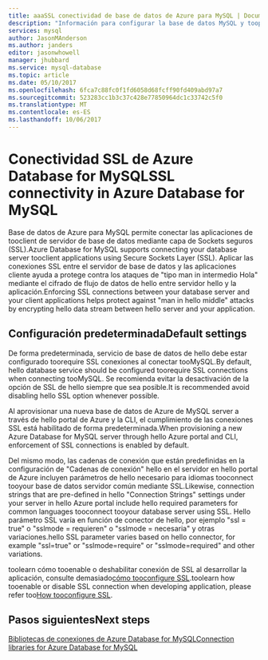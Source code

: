 ```yaml
---
title: aaaSSL conectividad de base de datos de Azure para MySQL | Documentos de Microsoft
description: "Información para configurar la base de datos MySQL y tooproperly de aplicaciones asociadas de usar conexiones SSL"
services: mysql
author: JasonMAnderson
ms.author: janders
editor: jasonwhowell
manager: jhubbard
ms.service: mysql-database
ms.topic: article
ms.date: 05/10/2017
ms.openlocfilehash: 6fca7c88fc0f1fd6058d68fcff90fd409abd97a7
ms.sourcegitcommit: 523283cc1b3c37c428e77850964dc1c33742c5f0
ms.translationtype: MT
ms.contentlocale: es-ES
ms.lasthandoff: 10/06/2017
---
```

# <a name="ssl-connectivity-in-azure-database-for-mysql"></a><span data-ttu-id="9b846-103">Conectividad SSL de Azure Database for MySQL</span><span class="sxs-lookup"><span data-stu-id="9b846-103">SSL connectivity in Azure Database for MySQL</span></span>
<span data-ttu-id="9b846-104">Base de datos de Azure para MySQL permite conectar las aplicaciones de tooclient de servidor de base de datos mediante capa de Sockets seguros (SSL).</span><span class="sxs-lookup"><span data-stu-id="9b846-104">Azure Database for MySQL supports connecting your database server tooclient applications using Secure Sockets Layer (SSL).</span></span> <span data-ttu-id="9b846-105">Aplicar las conexiones SSL entre el servidor de base de datos y las aplicaciones cliente ayuda a protege contra los ataques de "tipo man in intermedio Hola" mediante el cifrado de flujo de datos de hello entre servidor hello y la aplicación.</span><span class="sxs-lookup"><span data-stu-id="9b846-105">Enforcing SSL connections between your database server and your client applications helps protect against "man in hello middle" attacks by encrypting hello data stream between hello server and your application.</span></span>

## <a name="default-settings"></a><span data-ttu-id="9b846-106">Configuración predeterminada</span><span class="sxs-lookup"><span data-stu-id="9b846-106">Default settings</span></span>
<span data-ttu-id="9b846-107">De forma predeterminada, servicio de base de datos de hello debe estar configurado toorequire SSL conexiones al conectar tooMySQL.</span><span class="sxs-lookup"><span data-stu-id="9b846-107">By default, hello database service should be configured toorequire SSL connections when connecting tooMySQL.</span></span>  <span data-ttu-id="9b846-108">Se recomienda evitar la desactivación de la opción de SSL de hello siempre que sea posible.</span><span class="sxs-lookup"><span data-stu-id="9b846-108">It is recommended avoid disabling hello SSL option whenever possible.</span></span> 

<span data-ttu-id="9b846-109">Al aprovisionar una nueva base de datos de Azure de MySQL server a través de hello portal de Azure y la CLI, el cumplimiento de las conexiones SSL está habilitado de forma predeterminada.</span><span class="sxs-lookup"><span data-stu-id="9b846-109">When provisioning a new Azure Database for MySQL server through hello Azure portal and CLI, enforcement of SSL connections is enabled by default.</span></span> 

<span data-ttu-id="9b846-110">Del mismo modo, las cadenas de conexión que están predefinidas en la configuración de "Cadenas de conexión" hello en el servidor en hello portal de Azure incluyen parámetros de hello necesario para idiomas tooconnect tooyour base de datos servidor común mediante SSL.</span><span class="sxs-lookup"><span data-stu-id="9b846-110">Likewise, connection strings that are pre-defined in hello "Connection Strings" settings under your server in hello Azure portal include hello required parameters for common languages tooconnect tooyour database server using SSL.</span></span> <span data-ttu-id="9b846-111">Hello parámetro SSL varía en función de conector de hello, por ejemplo "ssl = true" o "sslmode = requieren" o "sslmode = necesaria" y otras variaciones.</span><span class="sxs-lookup"><span data-stu-id="9b846-111">hello SSL parameter varies based on hello connector, for example "ssl=true" or "sslmode=require" or "sslmode=required" and other variations.</span></span>

<span data-ttu-id="9b846-112">toolearn cómo tooenable o deshabilitar conexión de SSL al desarrollar la aplicación, consulte demasiado[cómo tooconfigure SSL](howto-configure-ssl.md).</span><span class="sxs-lookup"><span data-stu-id="9b846-112">toolearn how tooenable or disable SSL connection when developing application, please refer too[How tooconfigure SSL](howto-configure-ssl.md).</span></span>

## <a name="next-steps"></a><span data-ttu-id="9b846-113">Pasos siguientes</span><span class="sxs-lookup"><span data-stu-id="9b846-113">Next steps</span></span>
[<span data-ttu-id="9b846-114">Bibliotecas de conexiones de Azure Database for MySQL</span><span class="sxs-lookup"><span data-stu-id="9b846-114">Connection libraries for Azure Database for MySQL</span></span>](concepts-connection-libraries.md)

